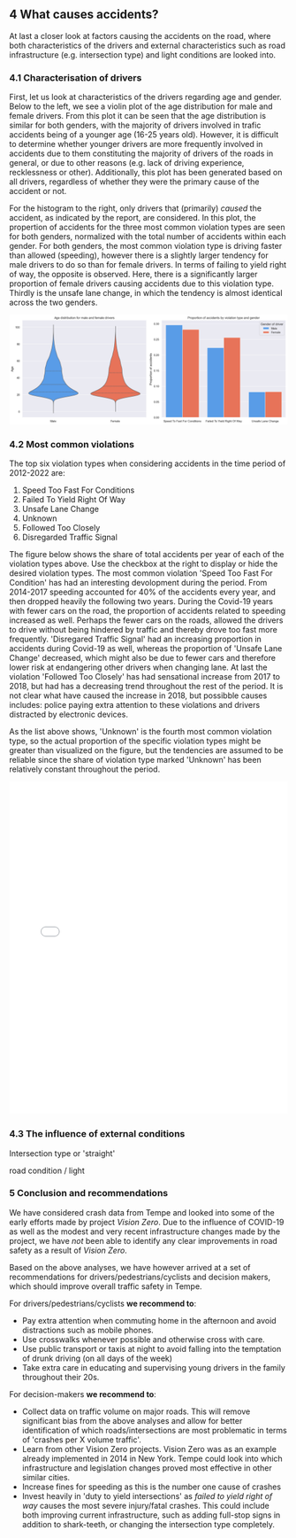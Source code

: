 ## 4 What causes accidents?
At last a closer look at factors causing the accidents on the road, where both characteristics of the drivers and external characteristics such as road infrastructure (e.g. intersection type) and light conditions are looked into. 

### 4.1 Characterisation of drivers
First, let us look at characteristics of the drivers regarding age and gender. Below to the left, we see a violin plot of the age distribution for male and female drivers. From this plot it can be seen that the age distribution is similar for both genders, with the majority of drivers involved in trafic accidents being of a younger age (16-25 years old). However, it is difficult to determine whether younger drivers are more frequently involved in accidents due to them constituting the majority of drivers of the roads in general, or due to other reasons (e.g. lack of driving experience, recklessness or other). Additionally, this plot has been generated based on all drivers, regardless of whether they were the primary cause of the accident or not.  

For the histogram to the right, only drivers that (primarily) *caused* the accident, as indicated by the report, are considered. In this plot, the propertion of accidents for the three most common violation types are seen for both genders, normalized with the total number of accidents within each gender. For both genders, the most common violation type is driving faster than allowed (speeding), however there is a slightly larger tendency for male drivers to do so than for female drivers. In terms of failing to yield right of way, the opposite is observed. Here, there is a significantly larger proportion of female drivers causing accidents due to this violation type. Thirdly is the unsafe lane change, in which the tendency is almost identical across the two genders. 

<style>
    .responsive-image {
        max-width: 100%;
        height: auto;
    }
</style>

<img src="assets/png/male-female-comparison-plot.png" class="responsive-image">

### 4.2 Most common violations

The top six violation types when considering accidents in the time period of 2012-2022 are:
1. Speed Too Fast For Conditions
2. Failed To Yield Right Of Way
3. Unsafe Lane Change
4. Unknown
5. Followed Too Closely
6. Disregarded Traffic Signal

The figure below shows the share of total accidents per year of each of the violation types above. Use the checkbox at the right to display or hide the desired violation types. The most common violation 'Speed Too Fast For Condition' has had an interesting devolopment during the period. From 2014-2017 speeding accounted for 40% of the accidents every year, and then dropped heavily the following two years. During the Covid-19 years with fewer cars on the road, the proportion of accidents related to speeding increased as well. Perhaps the fewer cars on the roads, allowed the drivers to drive without being hindered by traffic and thereby drove too fast more frequently. 'Disregared Traffic Signal' had an increasing proportion in accidents during Covid-19 as well, whereas the proportion of 'Unsafe Lane Change' decreased, which might also be due to fewer cars and therefore lower risk at endangering other drivers when changing lane. At last the violation 'Followed Too Closely' has had sensational increase from 2017 to 2018, but had has a decreasing trend throughout the rest of the period. It is not clear what have caused the increase in 2018, but possibble causes includes: police paying extra attention to these violations and drivers distracted by electronic devices.

As the list above shows, 'Unknown' is the fourth most common violation type, so the actual proportion of the specific violation types might be greater than visualized on the figure, but the tendencies are assumed to be reliable since the share of violation type marked 'Unknown' has been relatively constant throughout the period.

<iframe src="contents/ViolationType_interactive.html"
    sandbox="allow-same-origin allow-scripts"
    width="100%"
    height="600"
    scrolling="no"
    seamless="seamless"
    frameborder="0">
</iframe>

### 4.3 The influence of external conditions
Intersection type or 'straight'

road condition / light

### 5 Conclusion and recommendations

We have considered crash data from Tempe and looked into some of the early efforts made by project _Vision Zero_. Due to the influence of COVID-19 as well as the modest and very recent infrastructure changes made by the project, we have _not_ been able to identify any clear improvements in road safety as a result of _Vision Zero_.

Based on the above analyses, we have however arrived at a set of recommendations for drivers/pedestrians/cyclists and decision makers, which should improve overall traffic safety in Tempe.

For drivers/pedestrians/cyclists **we recommend to**:
- Pay extra attention when commuting home in the afternoon and avoid distractions such as mobile phones.
- Use crosswalks whenever possible and otherwise cross with care.
- Use public transport or taxis at night to avoid falling into the temptation of drunk driving (on all days of the week)
- Take extra care in educating and supervising young drivers in the family throughout their 20s.


For decision-makers **we recommend to**:
- Collect data on traffic volume on major roads. This will remove significant bias from the above analyses and allow for better identification of which roads/intersections are most problematic in terms of 'crashes per X volume traffic'.
- Learn from other Vision Zero projects. Vision Zero was as an example already implemented in 2014 in New York. Tempe could look into which infrastructure and legislation changes proved most effective in other similar cities.
- Increase fines for speeding as this is the number one cause of crashes
- Invest heavily in 'duty to yield intersections' as _failed to yield right of way_ causes the most severe injury/fatal crashes. This could include both improving current infrastructure, such as adding full-stop signs in addition to shark-teeth, or changing the intersection type completely.